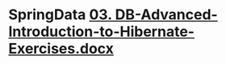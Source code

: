 # SpringData  [03. DB-Advanced-Introduction-to-Hibernate-Exercises.docx](https://github.com/ElitsaDev/SpringData/files/12497183/03.DB-Advanced-Introduction-to-Hibernate-Exercises.docx)
